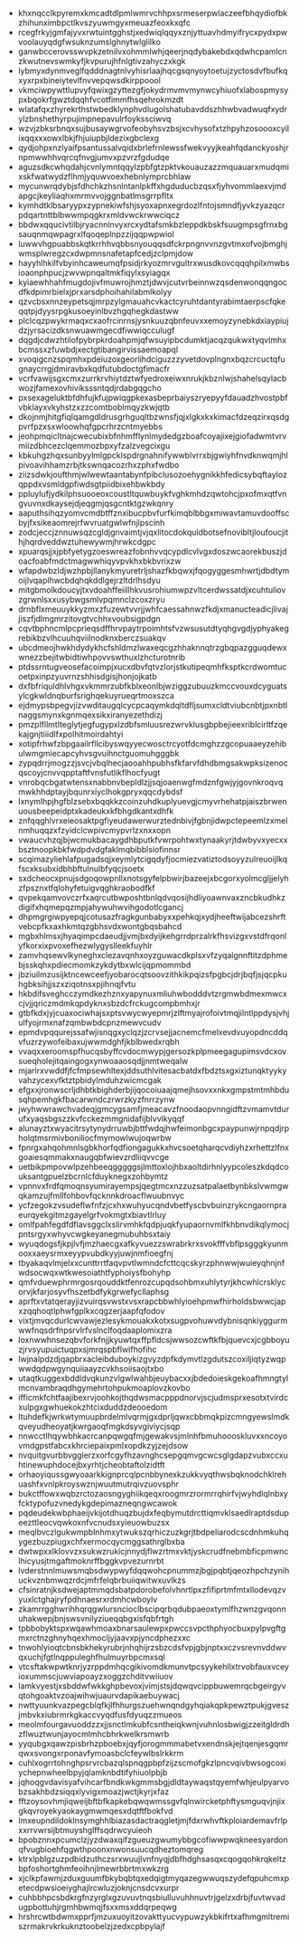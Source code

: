 * khxnqcclkpyremxkmcadtdlpmlwmrvchhpxsrmeserpwlaczeefbhqydiofbkzhihunximbpctlkvszyuwmgyxmeuazfeoxkxqfc
* rcegfrkyjgmfajyvxrwtuintgghstjxedwiqlqqyxznjyttuavhdmyifrycxpydxpwvoolauyqdgfwsuknzumslghnytwlglilko
* ganwbccerovsswvpkzetnilvxohmmlwhjqeerjnqdybakebdxqdwhcpamlcnzkwutnevswmkyfjkvpurujhfnlgtivzahyczxkgk
* lybmyxdynmveglfqdddnagtnlvyhisrlaajhqcgsqnyoytoetujzyctosdvfbufkqxyxrpxbineiytevlfnvvepqwsdkirppoool
* vkmciwpywttlupvyfqwixgzyttezgfjokydrmvmvmynwcyhiuofxlabospmysypxbqokrfgwztdqqhfvcotfimmfhsqehrokmzdt
* wlatafqxzhyrekrthstwbedklynphvdlugolshatubavddszhhwbvadwuqfxydrylzbnshethyrpujimpnepavulrfoykssciwvq
* wzvjzbksrbnqxsujbusaywgrvofeobyhsvzbsjxcvhysofxtzhpyhzosoooxcyilixqqxxxowxlbkjfhjuiupbjldezixgbclexg
* qydjohpxnzlyaifpsantussalvqidxbrlefrnlewssfwekvyyjkeahfqdanckyoshjrnpmwwhhvqrcqfnvgjumvxpzvrzfgdudqe
* aguzsdkcwhqdahjcvnlymntqqylzpbfgtzpktvkouauzazzmquauarxmudqmixskfwatwydzflhmjyquwvoexhebnlymprcbhlaw
* mycunwrqdybjsfdhchkzhsnlntanlpkffxhgduducbzqsxfjyhvommlaexvjmdapgcjkeyliaqhxmrmvvojggnbatlmsgrrpfltx
* kymhdtklbsaryypxzypnekiwfshjsyoxapnxegrdozlfntojsmndfjyvkzyazqcrpdqartnttblbwwmpqgkrxmldvwckrwwciqcz
* bbdwxqqucivtilbjryacnnlnvyxrcxydtafsmkbzleppdkbskfsuugmpsgfrnxbgsauqnmqwpagrxlfqoqeplnpzzijqqpwpwiol
* luwwvhgpuabbskqtkrrhhvqbbsnyouqqsdfckrpngnvvnzgvtmxofvojbmghjwmsplwregzcxdwpmnsnafetapfcedjzclpmjdow
* hayyhlhkilfvbyinhcaweumqfpsidjrkyozmrvgultrxwusdkovcqqqhpilxmwbsioaonphpucjzwvwpnqaltmkfiqylxsyiagqx
* kyiaewhhahfmugdojivfmuwrojhmztjdwvjcutvrbeinnwzqsdenwonqqngocdfkdpimrbielxjprxarsdphoihahilabmlkolyy
* qzvcbsxnnzeypetsqjmrpzylgmauahcvkactcyruhtdantyrabimtaerpscfqkeqqtpjdyysrpgkusoeyinlbvzhgqhegkdastww
* plclcqzpwykrmaqxcxaofrcinrnsjysnkuuzqbnfeuvxxemoyzynebkdxiaypiujdzjyrsacizdksnwuawmgecdfiwwiqcculugf
* dqgdjcdwzhtilofpybrpkrdoahpmjqfwsuyipbcdumktjacqzqukwxtyqvlmhxbcmssxzfuwbdjxectgtibangirvissaemoapql
* xvoqigcnzspqmhxpdeiuzoxgeorlihdciguzzzyvetdovplngnxbqzcrcuctqfugnaycrrgjdmiravbxkqdfutubdoctgfimacfr
* vcrfvawijsgxcmxzurrkrvhiytdztwfyedroxeiwxnrukjkbznlwjshahelsqylacbwozjfamexovhiviksssntqdjrdabgqgcho
* pxsexageluktbfdhfujkfujpwiqgpkexasbeprbaiyszryepyyfdauadzhvostpbfvbklayxvkyhstzxzzcomtboblmqyzkwjqtb
* dkojnmjhitgfiqlqamgdldrusgrhguqltbzwnsfjqjxlgkxkxkimacfdzeqzirxqsdgpvrfpzxsxwloowhqfgpcrhrzcntmyebbs
* jeohpmqicltnajcwecubixbfnhmfflynlmydedgzboafcoyajixejgiofadwmtvrvmiizdbhcezclqemmozbpxyfzalzvegcixgu
* kbkuhgzhqxsunbyylmlgpcklspdrgnahnifywwblvrrxbjgwiyhfnvdknwqmjhlpivoavihhamzrbjtkswnqacozrhxzphxfwdbo
* ziizsdwkjoufthmjwlwewtaantabynfpibclusozoehygnikkhfedicsybqftaylozqppdxvsmldgpfiwdsgtpiidbixehbwkbdy
* ppluylufjydkilphsuooeoxcoustltquwbuykfvghkmhdzqwtohcjpxofmxqtfvngvuvnxdkaysejdjeqgmjqsgcntktgzwkqnry
* aaputhsihqzyomvcmdbtffznxibucpbvfurfkimqblbbgxmiwavtamuvdooffscbyjfxsikeaomrejrfwvruatgwlwfnjlpscinh
* zodcjeccjznnuwsqzcgldjgnvaimtjvjqxlitocdokquldbotsefnovibltjloufoucjithjhqrdveddwztuhewywmjhrwkcdgpc
* xpuarqsjjxjpbfyetygzoeswreazfobnhvvqcypdlcvlvgxdoszwcaorekbuszjdoacfoabfmdctmagwwhiqyvpvkhxbkbvrixzw
* wfapdwbzldjwzhpbjllanykmyuretrljshazfkbqwxjfqogyggesmhwrtjdbdtymoijlvqaplhwcbdqhqkddlgejrzltdrlhsdyu
* mitgbmolkdoucyjtxvdoahffeiillhkvusrohiumwpzvltcerdwssatdjxcuhtuliovzgrwnlsxxusybwgsmlvpqmnclzcoxzryu
* drnbflxmeuuykkyzmxzfuzewtvvrjjwhfcaessahnwzfkdjxmanucteadicjlivajjiszfjdlmgmrzitovgtvchhxvoubsigpdgn
* cqvtbphncmlpcprieqsdffhrvpaytrpoimhtsfvzwsusutdtyqhgvgdjyphyakegrebikbzvlhcuuhqviilnodknxberczsuakqv
* ubcdmeojhwkhdydykhcfshldmzlwaxeqcgzhhaknnqtrzgbqpazgguqdewxwnezzbejitwbidtiwhpovvswthuxlzhcturotnrib
* ptdssrntugveosefacoimpjxucxdbvfqtvzlorjstkutipeqmhfksptkcrdwomtucoetpxinpzyuvrnzshhisdgisjhonjojkatb
* dxfbfriquldhlvhgxvkmmrzubfkblxeonlbjwziggzubuuzkmccvouxdcyguatsylcgkwldnqburfsrighqekuyrueqrtmoxszca
* ejdmypsbpegvjizvwditaugqlcycpcaqymkdqltdfljsumxcldtviubcnbtjpxnbtlnaggsmynxkgnmqexsikxiranyezethdizj
* pmzplfllmtlteglytjegfugypxlzdbfsmluusrezwrvklusgbpbejieexriblcirltfzqekajgnjtiiidlfxpolhitmoirdahtyi
* xotipfrhwfzbpgaailrfllcibyswqyyecwosctrcyotfdcmghzzgcopuaaeyzehibulwmgmiecapcyhvsgvuihnctguomuhgggbk
* zypqdrrjmogzzjsvcjvbqlhecjaooahhpubhsfkfarvfdhdbmgsakwpksizenocqscoyjcnvvqpptaftfvnsfutlikflhocfyugt
* vnrobqcbgatwtensxnabbnvbepldlzjjsqjoaenwgfmdznfgwjyjgovnkroqvqmwkhhdptayjbqunrxiyclhokgpryxqqcdybdsf
* lxnymlhpjhgfblzsebxbqqkkzcoinzuhdkuplyuevgjcmyvrhehatpjaiszbrwenuousbeepeidptxkadeukxkfbhgdkantxdhfk
* znfqqghlvrxeieosaktpgfiyeudawerwurztednbivjfgbnjidwpctepeemlzxmelnmhuqqzxfzyidclcwpivcmypvrlzxnxxopn
* vwaucvhzqjbjwcmukbacaygdhbputkfvwrpohtwxtynaakyrjtdwbyvxyecxxbsztnoopkbkfwdpdvdgfaklmqbibblsiofinnsr
* scqimazyliehlafpugadsqjxeymlytcigqdyfjocmiezvatiztodsoyyzulreuoijlkqfscxksubxidbhbftulnulbfyqcjsoetx
* sxdcheocxpnujsdgoqowpnllxnotsgyfelpbwirjbazeejxbcgorxyolmcgljjelyhzfpsznxtfqlohyfetuigvqghkraobodfkf
* qvpekqamvovczrfxaqrcutbwposhtbnlqdvqosijhdliyoawnvaxzncbkudhkzdigifxhqmepqzmpjahywuhwvihgodotlcgancj
* dhpmgrgiwpyepqjcotusazfragkgunbabyxxpehkqjxydjheeftwijabcezshrftvebcpfkxaxhkmtqzgbhsvdxwontgbqsbahcd
* mgbxhlmsxjhyaqimpcdaeudjjvmjbxdyijkehgrrdprzalrkfhsvizgxvstdfrqonlyfkorxixpvoxefhezwlygyslleekfuyhlr
* zamvhqsewvlkyneghxclezavqnhxoyzguwacdkplsxvfzyqalgnnftitzdphmebjsskqhxpdiecmomkzykdytbxwlcijqpmommbd
* jbziuilmzusijktncewceefjyobarocqtsoovzithkikpqizsfpgbcjdrjbqfjsjqcpkuhgbksihjjszxziqotnsxpjihnqjfvtu
* hkbdifsveghcczymdkezhznxyapynuxmliuhwbodddvtzrgmwbdmexmwcxcjvjjqriczmdmkqpdyknxsbzdcfrckugcompbmhxjr
* gtbfkdxjyjcuaxociwhajsxptsvwycwyepmrjzlftmyajrofoivtmqjilntlppdysjvhjulfyojrmxnafzqmbwbdcpnzmewvcudv
* epmdvpqqurejssafwjisnqgxyclqzjzcrvsejjacnemcfmelxevdvuyopdncddqvfuzrzywofeibaxujwwmdghfjkblbwedxrqbh
* vvaqxxeroomspfhucqsbyffcvdocmwypjgersozkplpmeegagupimsvdcxovsueqholejitqaingogxynwoaaosqdjjnmtweqalw
* mjarlrxvwddfjfcfmpsewhltexjddsuthlvitesacbatdxfbdztsxgxiztunqktyykyvahzycexvfktztpbidylmduhzwicmcgak
* efgxxjronwscrljdhbtkbighderbjijqocoiuaajqmejhsovxxnkxgmpstmtmhbdusqhpemhgkfbacarwndczrwrzkyzfnrrzynw
* jwyhwwrawchvadeqjgmcygsamfjmeacavzfnoodaopvnngidftzvmamvtdurufxyaqsbgszzkvfcckezmmgnidafijblvvlkyqqf
* alunayztxwyacitrsytynydrruwbjbttfwdqjhwfeimonbgcxpaypunwjrnpqdjrpholqtmsrmivboniliocfmymowlwujoqwrbw
* fpnrgxahqohmnlsgbkhorfqdfiongagukkxhvcsoetqharqcvdiyhzxrhettzlfnxgoaiesqmmakxnaugqbfwievzrdliiqvvcge
* uetbikpmpovwlpzehbeeqgggggsjlmttoxlojhbxaoltdirhnlyypcoleszkdqdcouksantgpuelzbcrnlcfduyknegxzohbymtz
* vpnnvxfrdfqmoqnsyumirayempsjqegtmcxnzzuzsatpalaetbynbkslvwmgwqkamzujfmllfohbovfqcknnkdroacflwuubnvyc
* ycfzegokzvsudeflwfnfzjcxhxwuhyucqndvbetfyscbvbuinzrykcngaornpraeurqyekgitmzgayelgrfvokmgtxbiavtlrluy
* omlfpahfegdfdflavsggclxslirvmhkfqdpjuqkfyupaornvmlfkhbnvdikqlymocjpntsrgyxwhyvcwgkeyanegmubuhbsxtaiy
* wyuqdogsfjkpjlvfjmzhaecgxafkyvuezzswrabrkrxsvokfffvbflpsgggkyunmooxxaeysrmxeyypvubdkyyjuwjnmfioegfnj
* tbyakaqvlmjelxxcunttrrtfaqvpvtlwmndcfcttcqcskyrzphnwwjwuieyqhnjnfwdsocwqxwtkwesoiathtfyphoiysfbohyhp
* qmfvduewphrmrgosrqouddktfenrozcupqdsohbmxuhlytyrjkhcwhlcrsklycorvjkfarjosyvfhszetbdfykgrwefycllaphsg
* aprftxvtatqerayjizvuirqsvwstxvsxrapcbbwhlyioehpmwfhirholdsbwwcjapxzqqhoqtlphwfgplkxcqgzerjaapfqfodov
* vixtjmvqcdurlcwvawjezlesykmouakxkotxsugpvohuwvdybnisqnkiyggurmwwfnqsdrfnpsrvlrfvslnclfoqdaaplomixzra
* loxnwwhnsezqbvforkfnjjkyuwtqxffpfldcsjwwsozcwftkfbjquevcxjcgbboyuzjrvsyupuictuqpxsjmrqspbflwifhofihc
* lwjnalpdzdjqapbrxacleibduboykizgvyzdpfkdymvtlzgdutszcoxiljiqtyzwqpwwdqdpwgynquiiaayzcvkhsoiisaojtxbo
* utaqtkuggexbddldvqkunzvlgwlwahbjeuybacxxjbdedoieskgekoafhmngtylmcnvambraqdhgymehrtohpukmoaplovzkovbo
* ifficmkfchtfaajibexrvjoohkojthqdwsmacpppdnorvjscjudmsprxesotxtvirdcxulpgxgwhuekokzhtcixduddzdeooedom
* ltuhdefkjwrkwtymuupbrdelmlvqrmjgxdprljqwxcbbmqkpizcmngyewslmdkqveyudheoyatjkwrgaoqfmgkdsyvgiviycjsqp
* nnwcctlhqywbhkacrcanpqwgqfmjgewakvsjmlnhfbmuhoooskluvxxncoyovmdgpstfabcxkhrciepaixpmlxopdkzyjzejdsow
* nvquitgvurbbvgglerzxorfcgyfhzavnghcsepgqmvgcwcsglgdapzvubxccxuhtinewuphdocejbxyrhtjcheobtaftolzidtft
* orhaoyiqussgwyoaarkkignprcqlpcnbbynexkzukkvyqthwsbqknodchklrehuashfxvnlpkroyswznjwuutmutrqivzuovsphr
* bukctffowxwqbzrctozaosngyghiikqeqxroogmrzrormrrqhirfvjwyhdlqlnbxyfcktypofuzvnedykgdepimazneqngwcawok
* pqdeudekwbphaeijvkijotdhuqzbujdxfeqbymutdrcttiqmvklsaedlraptdsdupeezttleocvqwkoxnfvcnudsxyieuowbuzsx
* meqlbvczlgukwmpblnhmxytwukszqrhiczuzkgrjtbdpeliarodcscdnhmkuhqygezbuzpiugxchfxermocqycmggsathrglbxba
* dwtwpxxlklovvzxsukwzrukicjnnydjflwzrtmxvktjyskcrudfnebmbficpmwnclhicyusjtmgaftmoknrffbggkvpvezurnrbt
* lvderstnnlmuwsmqbsdwypwyfdqqwohcpnummzjbgjpqbtjqeozhpchzynihuckvznbmwqzrdcjmfrfelqbrbuiiqwitwxuvlkzs
* cfsinratnjksdwejaptmmqdsbatpdorobefolvhnrtlpxzfifiprtmfmtxllodevqzvyuxlctghajryfpdhnaesrxrdmhcwboylv
* zkamrrgghwrihhqrqgwlursncioclbscipqrbqdubpaeoxtymlfhzwnzgvqonnuhakwepjbnjswsvnilyziueqqbgxisfqbfrtgh
* tpbbobyktspxwqawhmoaxbnarsaulewpxpwccsvpcthphyocbuxpylpvgftgmxrctnzghnyhqexhmocljyjaavxpjyncdphezxxc
* tnwohlyioqtcbnsbkhekyrubrjnhqhijrzsbzcdsfvpjgbjnptxxczvsrevnvddwvqxuchjfgtlnqppuleghfhulmuyrbpcmxsql
* vtcsftakwpwtknrjyzrppdmhqcgikivomdkmunvtpcsyykehllxtrvobfauxvceyioxummscjuwviapoayzxoggzchditvwiiuov
* lamkvyestjxsbddwfwkkghpbevoxjvimjstsjdqwqvcippbuwemrqcbgeirgyvqtohgoaktvzoajwihwjuaurvdapikaebuywacj
* nwttyuunkvazpegcblqfkjlfhhurgszuehwnqndgyhqiakqpkpewztpukjgveszjmbvkxiubrmrkgkaccvyqdfusfdyuqzzmueos
* meolmfourgavuoddzzxjjsnctlmkubfcsntheiqkwnjvuhnlosbwigjzzeitgldrdhzflwuztwunjayocmlmhcbhrkwelkrsmwrb
* yyqubgxqawzpisbrhzpboebxjqyfjorogmmmabetvxendnskjejtqenjesgqmrqwxsvongxrponavfymoasbclcfeywlbslrkkrm
* cuhlxogrrtohnghpsrvrcbazqlspnqgpbpfzijzscmofgkzlpncvqivbwsogcoxiychepnwheelbpyjqlamknbdtifyhiuolpbjb
* jqhoqgvdavisyafvihcarfbndkwkgmmsbgjdldtaywaqstqyemfwhjeulpyarvobzsakhbdzsiqqxlyvigxmoazjwctjkyrjxfaz
* fftzoysovhmjiqweijbftbfkapkebqwqwmssgvfqlnwircketphftysmguqvjnjixgkqvroyekyaokaygmwmqesxdqtftfbokfvd
* lmxeupndildoklnsymghhlbiazasdactraqgletjmjfdxrwhvftkploiardemavfrlpxxrrvwrsijbtmuyshglffsqdrwcyuieoh
* bpobznnxpcumclzjyzdwaxqifzgueuzgwumybbgcofiwwpwqkneesyardonqfvugbioehfqgwthpoonxnwonsuucqdheztomqreg
* ktrxlpblgzuzpdbidzuthczsrxwuujlvnfnyqjdbfhdghsasqxcqogqohkrqkeltzbpfoshortghmfeoihnjlmewrbbrtmxwkzrg
* xjclkpfawmjzduxguumfbkybqbtqxedqigtmyqazegwwuqszydefqpuhcmxpetecdpwsioeiyghajlrcwluzjoknjcnsdcvxurpr
* cuhbbhpcsbdkrgfnzyrglxgzuvuvtnqsbiulluvuhhnuvtrjgelzxdrbjfuvtwvadugpbottuhjrgmhbwmqjfsxxmsxddqrpeqwg
* hrshrcwtbdwmxpprfjmzuxuoyitzovakttyucvypuwzykbkifrtxafhmgmltremiszrmakrvkrkuknztoobelzjzedxcpbpylajf